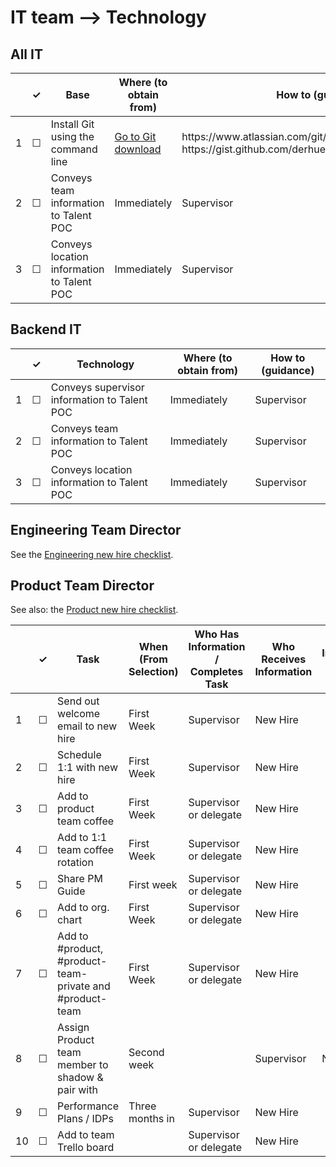 
IT team --> Technology
============

## All IT

<table>
  <thead>
    <tr>
      <th scope="col"></th>
      <th scope="col">&#10003;</th>
      <th scope="col">Base</th>
      <th scope="col">Where (to obtain from)</th>
      <th scope="col">How to (guidance)</th>
     </tr>
  </thead>
  <tr>
    <td scope="row">1</td>
    <td>&#9744;</td>
    <td>Install Git using the command line</td>
    <td><a href="https://www.google.com/url?sa=t&rct=j&q=&esrc=s&source=web&cd=&cad=rja&uact=8&ved=2ahUKEwiuxa2ZlKndAhWGtVkKHfP-DBIQ0EN6BAgEEAQ&url=https%3A%2F%2Fgit-scm.com%2Fdownloads&usg=AOvVaw0lUezWX14XXzFgZbABu53-">Go to Git download</a></td>
    <td>https://www.atlassian.com/git/tutorials/install-git or https://gist.github.com/derhuerst/1b15ff4652a867391f03</td>
  </tr>
  <tr>
    <td scope="row">2</td>
    <td>&#9744;</td>
    <td>Conveys team information to Talent POC</td>
    <td>Immediately</td>
    <td> Supervisor</td>
  </tr>
  <tr>
    <td scope="row">3</td>
    <td>&#9744;</td>
    <td>Conveys location information to Talent POC</td>
    <td>Immediately</td>
    <td> Supervisor</td>
  </tr>
</table>

## Backend IT

<table>
  <thead>
    <tr>
      <th scope="col"></th>
      <th scope="col">&#10003;</th>
      <th scope="col">Technology</th>
      <th scope="col">Where (to obtain from)</th>
      <th scope="col">How to (guidance)</th>
     </tr>
  </thead>
  <tr>
    <td scope="row">1</td>
    <td>&#9744;</td>
    <td>Conveys supervisor information to Talent POC</td>
    <td>Immediately</td>
    <td> Supervisor</td>
  </tr>
  <tr>
    <td scope="row">2</td>
    <td>&#9744;</td>
    <td>Conveys team information to Talent POC</td>
    <td>Immediately</td>
    <td> Supervisor</td>
  </tr>
  <tr>
    <td scope="row">3</td>
    <td>&#9744;</td>
    <td>Conveys location information to Talent POC</td>
    <td>Immediately</td>
    <td> Supervisor</td>
  </tr>
</table>

## Engineering Team Director

See the [Engineering new hire checklist](team-based-checklists/dev-new-hire-checklist.md).

## Product Team Director

See also: the [Product new hire checklist](team-based-checklists/product-new-hire-checklist.md).

<table>
  <thead>
    <tr>
      <th scope="col"></th>
      <th scope="col">&#10003;</th>
      <th scope="col">Task</th>
      <th scope="col">When (From Selection)</th>
      <th scope="col">Who Has Information / Completes Task</th>
      <th scope="col">Who Receives Information</th>
      <th scope="col">Where Information Lives / Notes</th>
    </tr>
  </thead>
  <tr>
    <td scope="row">1</td>
    <td>&#9744;</td>
    <td>Send out welcome email to new hire</td>
    <td>First Week</td>
    <td>Supervisor</td>
    <td>New Hire</td>
    <td></td>
  </tr>
  <tr>
    <td scope="row">2</td>
    <td>&#9744;</td>
    <td>Schedule 1:1 with new hire</td>
    <td>First Week</td>
    <td>Supervisor</td>
    <td>New Hire</td>
    <td></td>
  </tr>
  <tr>
    <td scope="row">3</td>
    <td>&#9744;</td>
    <td>Add to product team coffee</td>
    <td>First Week</td>
    <td> Supervisor or delegate </td>
    <td> New Hire</td>
    <td></td>
  </tr>
   <tr>
    <td scope="row">4</td>
    <td>&#9744;</td>
    <td>Add to 1:1 team coffee rotation</td>
    <td>First Week</td>
    <td>Supervisor or delegate</td>
    <td> New Hire</td>
    <td></td>
  <tr>
    <td scope="row">5</td>
    <td>&#9744;</td>
    <td>Share PM Guide</td>
    <td>First week</td>
    <td> Supervisor or delegate</td>
    <td> New Hire</td>
    <td></td>
  </tr>
 <tr>
    <td scope="row">6</td>
    <td>&#9744;</td>
    <td>Add to org. chart</td>
    <td>First Week</td>
    <td>Supervisor or delegate</td>
    <td> New Hire</td>
    <td></td>
  </tr>
  <tr>
    <td scope="row">7</td>
    <td>&#9744;</td>
    <td>Add to #product, #product-team-private and #product-team</td>
    <td>First Week</td>
    <td>Supervisor or delegate</td>
    <td> New Hire</td>
    <td></td>
  </tr>
    <tr>
    <td scope="row">8</td>
    <td>&#9744;</td>
    <td>Assign Product team member to shadow & pair with</td>
    <td>Second week<td>
    <td>Supervisor</td>
    <td>New Hire</td>
    <td></td>
  </tr>
  <tr>
    <td scope="row">9</td>
    <td>&#9744;</td>
    <td>Performance Plans / IDPs</td>
    <td>Three months in</td>
    <td>Supervisor</td>
    <td> New Hire</td>
    <td></td>
  </tr>
  <tr>
    <td scope="row">10</td>
    <td>&#9744;</td>
    <td>Add to team Trello board</td>
    <td></td>
    <td>Supervisor or delegate</td>
    <td> New Hire</td>
    <td></td>
  </tr>
</table>
